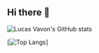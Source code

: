 ## Hi there 👋

![Lucas Vavon's GitHub stats](https://github-readme-stats.vercel.app/api?username=lucasvavon&show_icons=true&theme=dark)

[![Top Langs](https://github-readme-stats.vercel.app/api/top-langs/?username=lucasvavon&thme=dark&langs_count=8)]
